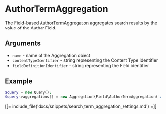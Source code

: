 # AuthorTermAggregation

The Field-based [AuthorTermAggregation](https://github.com/ibexa/core/blob/main/src/contracts/Repository/Values/Content/Query/Aggregation/Field/AuthorTermAggregation.php) aggregates search results by the value of the Author Field.

## Arguments

- `name` - name of the Aggregation object
- `contentTypeIdentifier` - string representing the Content Type identifier
- `fieldDefinitionIdentifier` - string representing the Field identifier

## Example

``` php
$query = new Query();
$query->aggregations[] = new Aggregation\Field\AuthorTermAggregation('author', 'article', 'authors');
```

[[= include_file('docs/snippets/search_term_aggregation_settings.md') =]]
